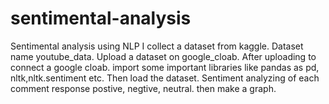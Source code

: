 # sentimental-analysis
Sentimental analysis using NLP
I collect a dataset from kaggle. Dataset name youtube_data. Upload a dataset on google_cloab. After uploading to connect a google cloab.
import some important libraries like pandas as pd, nltk,nltk.sentiment etc.
Then load the dataset. 
 Sentiment analyzing of each comment response postive, negtive, neutral. then make a graph.
